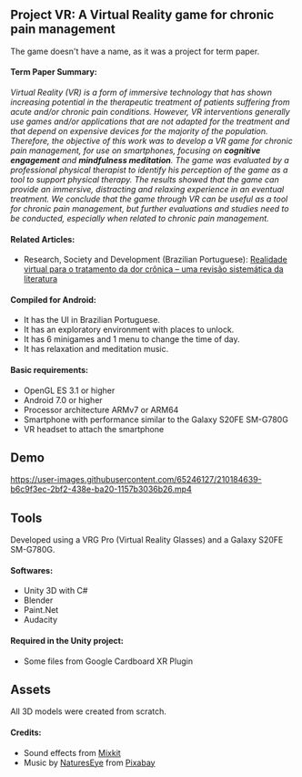 ## Project VR: A Virtual Reality game for chronic pain management
The game doesn't have a name, as it was a project for term paper.

#### Term Paper Summary: 
*Virtual Reality (VR) is a form of immersive technology that has shown increasing potential in the therapeutic treatment of patients suffering from acute and/or chronic pain conditions. However, VR interventions generally use games and/or applications that are not adapted for the treatment and that depend on expensive devices for the majority of the population. Therefore, the objective of this work was to develop a VR game for chronic pain management, for use on smartphones, focusing on **cognitive engagement** and **mindfulness meditation**. The game was evaluated by a professional physical therapist to identify his perception of the game as a tool to support physical therapy. The results showed that the game can provide an immersive, distracting and relaxing experience in an eventual treatment. We conclude that the game through VR can be useful as a tool for chronic pain management, but further evaluations and studies need to be conducted, especially when related to chronic pain management.*

#### Related Articles:
- Research, Society and Development (Brazilian Portuguese): [Realidade virtual para o tratamento da dor crônica – uma revisão sistemática da literatura](https://rsdjournal.org/index.php/rsd/article/view/26716)

#### Compiled for Android:
- It has the UI in Brazilian Portuguese.
- It has an exploratory environment with places to unlock.
- It has 6 minigames and 1 menu to change the time of day.
- It has relaxation and meditation music.

#### Basic requirements:
- OpenGL ES 3.1 or higher
- Android 7.0 or higher
- Processor architecture ARMv7 or ARM64
- Smartphone with performance similar to the Galaxy S20FE SM-G780G
- VR headset to attach the smartphone

## Demo
https://user-images.githubusercontent.com/65246127/210184639-b6c9f3ec-2bf2-438e-ba20-1157b3036b26.mp4

## Tools
Developed using a VRG Pro (Virtual Reality Glasses) and a Galaxy S20FE SM-G780G.

#### Softwares:
- Unity 3D with C#
- Blender
- Paint.Net
- Audacity

#### Required in the Unity project:
- Some files from Google Cardboard XR Plugin

## Assets
All 3D models were created from scratch.

#### Credits:
- Sound effects from [Mixkit](https://mixkit.co/)
- Music by [NaturesEye](https://pixabay.com/users/natureseye-18615106/) from [Pixabay](https://pixabay.com/music/)
